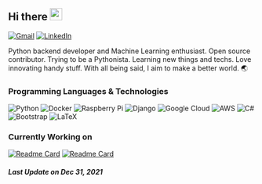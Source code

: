 ## Hi there <img src="https://media.giphy.com/media/hvRJCLFzcasrR4ia7z/giphy.gif" width="25px">

<a href="mailto:lnxpylnxpy@gmail.com"><img alt="Gmail" src="https://img.shields.io/badge/Gmail-D14836?style=for-the-badge&logo=gmail&logoColor=white"/></a> <a href="https://www.linkedin.com/in/ali-reza-yahyapour-18b896164/"><img alt="LinkedIn" src="https://img.shields.io/badge/linkedin-%230077B5.svg?&style=for-the-badge&logo=linkedin&logoColor=white"/></a>

Python backend developer and Machine Learning enthusiast. Open source contributor. Trying to be a Pythonista. Learning new things and techs. Love innovating handy stuff. With all being said, I aim to make a better world. 🌏

### Programming Languages & Technologies

<img alt="Python" src="https://img.shields.io/badge/python-%2314354C.svg?&style=for-the-badge&logo=python&logoColor=white"/> <img alt="Docker" src="https://img.shields.io/badge/docker-%230db7ed.svg?&style=for-the-badge&logo=docker&logoColor=white"/> <img alt="Raspberry Pi" src="https://img.shields.io/badge/-RaspberryPi-C51A4A?style=for-the-badge&logo=Raspberry-Pi"/> <img alt="Django" src="https://img.shields.io/badge/django-%23092E20.svg?&style=for-the-badge&logo=django&logoColor=white"/> <img alt="Google Cloud" src="https://img.shields.io/badge/GoogleCloud-%234285F4.svg?&style=for-the-badge&logo=google-cloud&logoColor=white"/> <img alt="AWS" src="https://img.shields.io/badge/AWS-%23FF9900.svg?&style=for-the-badge&logo=amazon-aws&logoColor=white"/> <img alt="C#" src="https://img.shields.io/badge/c%23-%23239120.svg?&style=for-the-badge&logo=c-sharp&logoColor=white"/> <img alt="Bootstrap" src="https://img.shields.io/badge/bootstrap-%23563D7C.svg?&style=for-the-badge&logo=bootstrap&logoColor=white"/> <img alt="LaTeX" src="https://img.shields.io/badge/latex-%23008080.svg?&style=for-the-badge&logo=latex&logoColor=white"/>

### Currently Working on
[![Readme Card](https://github-readme-stats.vercel.app/api/pin/?username=codehub-ir&repo=codehub&show_owner=true&theme=buefy&title_color=1f00ff)](https://github.com/codehub-ir/codehub) [![Readme Card](https://github-readme-stats.vercel.app/api/pin/?username=lnxpy&repo=who-is-contributing&show_owner=true&theme=buefy&title_color=1f00ff)](https://github.com/lnxpy/who-is-contributing)

##### Last Update on Dec 31, 2021

